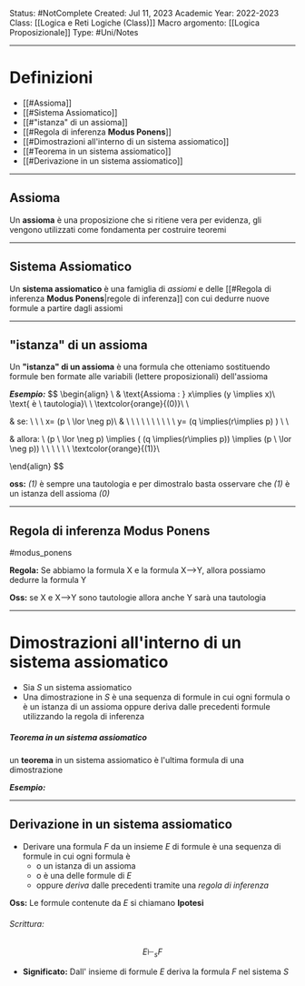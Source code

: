 Status: #NotComplete
Created: Jul 11, 2023
Academic Year: 2022-2023
Class: [[Logica e Reti Logiche (Class)]]
Macro argomento: [[Logica Proposizionale]]
Type: #Uni/Notes 

---

# Definizioni
- [[#Assioma]]
- [[#Sistema Assiomatico]]
- [[#"istanza" di un assioma]]
- [[#Regola di inferenza **Modus Ponens**]]
- [[#Dimostrazioni all'interno di un sistema assiomatico]]
- [[#Teorema in un sistema assiomatico]]
- [[#Derivazione in un sistema assiomatico]]

---
## Assioma
Un **assioma** è una proposizione che si ritiene vera per evidenza, gli vengono utilizzati come fondamenta per costruire teoremi

---
## Sistema Assiomatico
Un **sistema assiomatico** è una famiglia di *assiomi* e delle [[#Regola di inferenza **Modus Ponens**|regole di inferenza]] con cui dedurre nuove formule a partire dagli assiomi

---
## "istanza" di un assioma
Un **"istanza" di un assioma** è una formula che otteniamo sostituendo formule ben formate alle variabili (lettere proposizionali) dell'assioma


***Esempio:***
$$ 
\begin{align} \\
& \text{Assioma : } x\implies (y \implies x)\ \text{ è \ tautologia}\ \  \textcolor{orange}{(0)}\\ \\

& se: \ \ \ x= (p \ \lor \neg p)\\
& \ \ \ \ \ \ \ \ \ \ y= (q \implies(r\implies p) ) \\ \\

& allora: \ (p \ \lor \neg p) \implies ( (q \implies(r\implies p)) \implies (p \ \lor \neg p)) \ \ \ \ \ \ \textcolor{orange}{(1)}\\


\end{align}
$$

**oss:** *(1)* è sempre una tautologia e per dimostralo basta osservare che *(1)* è un istanza dell assioma *(0)*

---
## Regola di inferenza **Modus Ponens**
#modus_ponens

**Regola:** Se abbiamo la formula X e la formula X-->Y, allora possiamo dedurre la formula Y

**Oss:** se X e X-->Y sono tautologie allora anche Y sarà una tautologia

---
# Dimostrazioni all'interno di un sistema assiomatico
- Sia *S* un sistema assiomatico
- Una dimostrazione in *S* è una sequenza di formule in cui ogni formula o è un istanza di un assioma oppure deriva dalle precedenti formule utilizzando la regola di inferenza

##### Teorema in un sistema assiomatico
un **teorema** in un sistema assiomatico è l'ultima formula di una dimostrazione

***Esempio:***

---
## Derivazione in un sistema assiomatico
- Derivare una formula *F* da un insieme *E* di formule è una sequenza di formule in cui ogni formula è 
	- o un istanza di un assioma 
	- o è una delle formule di *E* 
	- oppure *deriva* dalle precedenti tramite una *regola di inferenza*

**Oss:** Le formule contenute da *E* si chiamano **Ipotesi**

###### Scrittura:
$$ E \vdash_{s}F$$
- **Significato:** Dall' insieme di formule *E* deriva la formula *F* nel sistema *S*